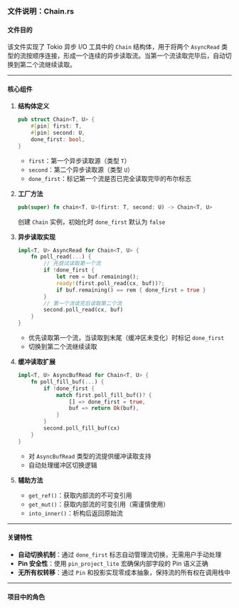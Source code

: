 ### 文件说明：Chain.rs

#### 文件目的
该文件实现了 Tokio 异步 I/O 工具中的 `Chain` 结构体，用于将两个 `AsyncRead` 类型的流按顺序连接，形成一个连续的异步读取流。当第一个流读取完毕后，自动切换到第二个流继续读取。

---

#### 核心组件

1. **结构体定义**
   ```rust
   pub struct Chain<T, U> {
       #[pin] first: T,
       #[pin] second: U,
       done_first: bool,
   }
   ```
   - `first`：第一个异步读取源（类型 `T`）
   - `second`：第二个异步读取源（类型 `U`）
   - `done_first`：标记第一个流是否已完全读取完毕的布尔标志

2. **工厂方法**
   ```rust
   pub(super) fn chain<T, U>(first: T, second: U) -> Chain<T, U> 
   ```
   创建 `Chain` 实例，初始化时 `done_first` 默认为 `false`

3. **异步读取实现**
   ```rust
   impl<T, U> AsyncRead for Chain<T, U> {
       fn poll_read(...) {
           // 先尝试读取第一个流
           if !done_first {
               let rem = buf.remaining();
               ready!(first.poll_read(cx, buf))?;
               if buf.remaining() == rem { done_first = true }
           }
           // 第一个流读完后读取第二个流
           second.poll_read(cx, buf)
       }
   }
   ```
   - 优先读取第一个流，当读取到末尾（缓冲区未变化）时标记 `done_first`
   - 切换到第二个流继续读取

4. **缓冲读取扩展**
   ```rust
   impl<T, U> AsyncBufRead for Chain<T, U> {
       fn poll_fill_buf(...) {
           if !done_first {
               match first.poll_fill_buf()? {
                   [] => done_first = true,
                   buf => return Ok(buf),
               }
           }
           second.poll_fill_buf(cx)
       }
   }
   ```
   - 对 `AsyncBufRead` 类型的流提供缓冲读取支持
   - 自动处理缓冲区切换逻辑

5. **辅助方法**
   - `get_ref()`：获取内部流的不可变引用
   - `get_mut()`：获取内部流的可变引用（需谨慎使用）
   - `into_inner()`：析构后返回原始流

---

#### 关键特性
- **自动切换机制**：通过 `done_first` 标志自动管理流切换，无需用户手动处理
- **Pin 安全性**：使用 `pin_project_lite` 宏确保内部字段的 Pin 语义正确
- **无所有权转移**：通过 `Pin` 和投影实现零成本抽象，保持流的所有权在调用栈中

---

#### 项目中的角色